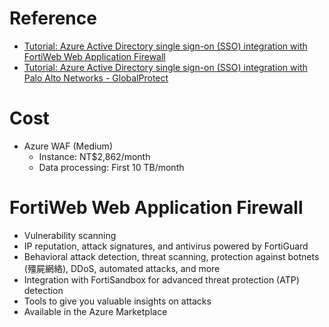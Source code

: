 # Reference
- [Tutorial: Azure Active Directory single sign-on (SSO) integration with FortiWeb Web Application Firewall](https://docs.microsoft.com/en-us/azure/active-directory/saas-apps/fortiweb-web-application-firewall-tutorial)
- [Tutorial: Azure Active Directory single sign-on (SSO) integration with Palo Alto Networks - GlobalProtect](https://docs.microsoft.com/en-us/azure/active-directory/saas-apps/palo-alto-networks-globalprotect-tutorial)

# Cost
- Azure WAF (Medium)
    - Instance: NT$2,862/month
    - Data processing: First 10 TB/month

# FortiWeb Web Application Firewall
- Vulnerability scanning
- IP reputation, attack signatures, and antivirus powered by FortiGuard
- Behavioral attack detection, threat scanning, protection against botnets (殭屍網絡), DDoS, automated attacks, and more
- Integration with FortiSandbox for advanced threat protection (ATP) detection
- Tools to give you valuable insights on attacks
- Available in the Azure Marketplace